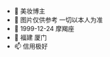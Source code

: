 - 👋 美妆博主
- 👀 图片仅供参考 一切以本人为准
- 🌱 1999-12-24 摩羯座
- 💞️ 福建 厦门
- 📫 信用极好

<!---
- 👋 Hi, I’m @enndme-cn
- 👀 I’m interested in ...
- 🌱 I’m currently learning ...
- 💞️ I’m looking to collaborate on ...
- 📫 How to reach me ...
--->

<!---
enndme-cn/enndme-cn is a ✨ special ✨ repository because its `README.md` (this file) appears on your GitHub profile.
You can click the Preview link to take a look at your changes.
--->
